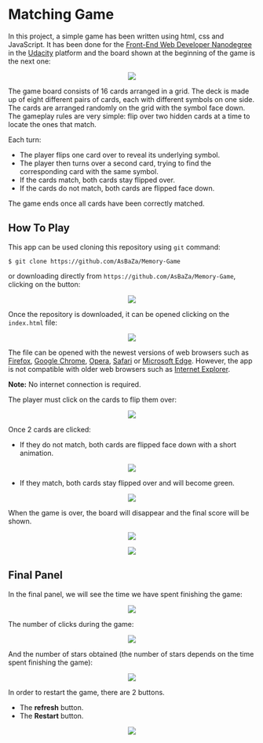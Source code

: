Matching Game
================

In this project, a simple game has been written using html, css and
JavaScript. It has been done for the [Front-End Web Developer Nanodegree](https://eu.udacity.com/course/front-end-web-developer-nanodegree--nd001) in the [Udacity](https://eu.udacity.com/) platform and the board shown at the beginning of the game is the next one:

<p align="center">

<img src="images/Beginning.png">

</p>

The game board consists of 16 cards arranged in a grid. The deck is made
up of eight different pairs of cards, each with different symbols on one
side. The cards are arranged randomly on the grid with the symbol face
down. The gameplay rules are very simple: flip over two hidden cards at
a time to locate the ones that match.

Each turn:

  - The player flips one card over to reveal its underlying symbol.
  - The player then turns over a second card, trying to find the
    corresponding card with the same symbol.
  - If the cards match, both cards stay flipped over.
  - If the cards do not match, both cards are flipped face down.

The game ends once all cards have been correctly matched.

## How To Play

This app can be used cloning this repository using `git` command:

```
$ git clone https://github.com/AsBaZa/Memory-Game
```

or downloading directly from `https://github.com/AsBaZa/Memory-Game`, clicking on the button:

<p align="center">
 <img src="images/readme-images/download_button.png">
</p>

Once the repository is downloaded, it can be opened clicking on the `index.html` file:

<p align="center">
 <img src="images/readme-images/index.png">
</p>

The file can be opened with the newest versions of web browsers such as [Firefox](https://www.mozilla.org/), [Google Chrome](https://www.google.com/chrome/), [Opera](https://www.opera.com/), [Safari](https://www.apple.com/safari/) or [Microsoft Edge](https://www.microsoft.com/windows/microsoft-edge). However, the app is not compatible with older web browsers such as [Internet Explorer](https://www.microsoft.com/download/internet-explorer.aspx).

**Note:** No internet connection is required.

The player must click on the cards to flip them over:

<p align="center">

<img src="images/Click.png">

</p>

Once 2 cards are clicked:

  - If they do not match, both cards are flipped face down with a short
    animation.

<p align="center">

<img src="images/Wrong.png">

</p>

  - If they match, both cards stay flipped over and will become green.

<p align="center">

<img src="images/Correct.png">

</p>

When the game is over, the board will disappear and the final score will
be shown.

<p align="center">

<img src="images/Finish1.png">

</p>

<p align="center">

<img src="images/Finish2.png">

</p>

## Final Panel

In the final panel, we will see the time we have spent finishing the
game:

<p align="center">

<img src="images/Time.png">

</p>

The number of clicks during the game:

<p align="center">

<img src="images/Clicks.png">

</p>

And the number of stars obtained (the number of stars depends on the
time spent finishing the game):

<p align="center">

<img src="images/Stars.png">

</p>

In order to restart the game, there are 2 buttons.

  - The **refresh** button.
  - The **Restart** button.

<p align="center">

<img src="images/Restart.png">

</p>
